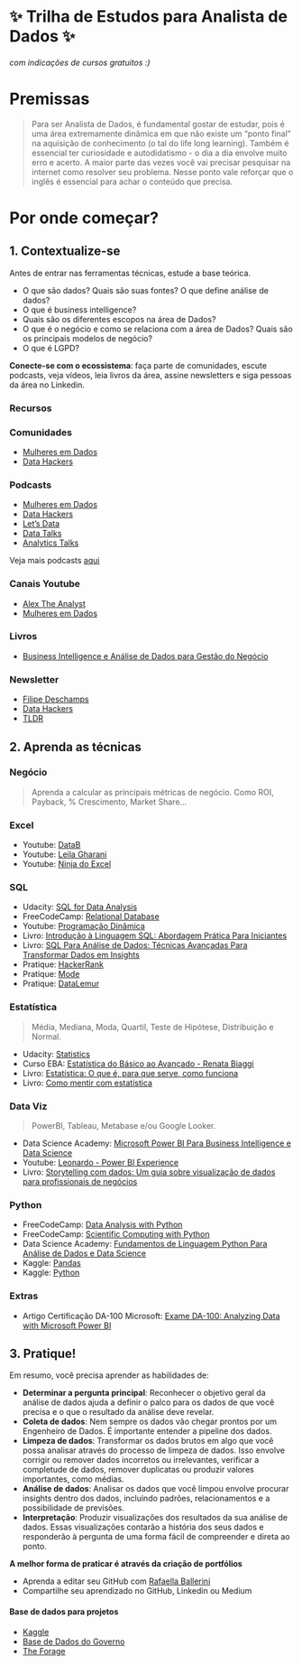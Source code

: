 # ✨ Trilha de Estudos para Analista de Dados ✨
###### com indicações de cursos gratuitos :)
# Premissas

> Para ser Analista de Dados, é fundamental gostar de estudar, pois é uma área extremamente dinâmica em que não existe um “ponto final” na aquisição de conhecimento (o tal do life long learning). Também é essencial ter curiosidade e autodidatismo - o dia a dia envolve muito erro e acerto. A maior parte das vezes você vai precisar pesquisar na internet como resolver seu problema. Nesse ponto vale reforçar que o inglês é essencial para achar o conteúdo que precisa.
 

# Por onde começar?

## 1. Contextualize-se

Antes de entrar nas ferramentas técnicas, estude a base teórica.

- O que são dados? Quais são suas fontes? O que define análise de dados?
- O que é business intelligence?
- Quais são os diferentes escopos na área de Dados?
- O que é o negócio e como se relaciona com a área de Dados? Quais são os principais modelos de negócio?
- O que é LGPD?

**Conecte-se com o ecossistema**: faça parte de comunidades, escute podcasts, veja vídeos, leia livros da área, assine newsletters e siga pessoas da área no Linkedin.

### Recursos

### Comunidades

- [Mulheres em Dados](https://linktr.ee/mulheresemdados)
- [Data Hackers](https://www.datahackers.com.br/slack/)

### Podcasts

- [Mulheres em Dados](https://open.spotify.com/show/2ZXUlfTOHGkmO4hBw4JaHG?si=ecf7c5707dea468a)
- [Data Hackers](https://open.spotify.com/show/1oMIHOXsrLFENAeM743g93?si=5f92c2a8a6874038)
- [Let’s Data](https://open.spotify.com/show/0VsNN95jsJVRS424eCFDlg)
- [Data Talks](https://open.spotify.com/show/5fqLLr5q3qmAaZL6mGaXpE?si=bcafa15403e64999)
- [Analytics Talks](https://open.spotify.com/show/4qP97l3OJO9vH37fWhrbB7?si=eae4f572e96b4521)

Veja mais podcasts [aqui](https://github.com/DataTalksClub/awesome-data-podcasts)

### Canais Youtube

- [Alex The Analyst](https://www.youtube.com/@AlexTheAnalyst)
- [Mulheres em Dados](https://www.youtube.com/@MulheresemDados)

### Livros

- [Business Intelligence e Análise de Dados para Gestão do Negócio](https://a.co/d/0xzTblq)

### Newsletter

- [Filipe Deschamps](https://filipedeschamps.com.br/newsletter)
- [Data Hackers](https://www.datahackers.com.br/newsletter)
- [TLDR](https://tldr.tech/signup?utm_source=tldr)


## 2. Aprenda as técnicas
### Negócio
>Aprenda a calcular as principais métricas de negócio. Como ROI, Payback, % Crescimento, Market Share...

### Excel
- Youtube: [DataB](https://www.youtube.com/@KarineLago)
- Youtube: [Leila Gharani](https://www.youtube.com/@LeilaGharani)
- Youtube: [Ninja do Excel](https://www.youtube.com/channel/UChTLNqbdIMNny_vCqn6e-iA)
 
### SQL
- Udacity: [SQL for Data Analysis](https://www.udacity.com/course/sql-for-data-analysis--ud198)
- FreeCodeCamp: [Relational Database](https://www.freecodecamp.org/learn/relational-database/)
- Youtube: [Programação Dinâmica](https://youtube.com/playlist?list=PL5TJqBvpXQv5n1N15kcK1m9oKJm_cv-m6)
- Livro: [Introdução à Linguagem SQL: Abordagem Prática Para Iniciantes](https://a.co/d/8lCJkMc)
- Livro: [SQL Para Análise de Dados: Técnicas Avançadas Para Transformar Dados em Insights](https://a.co/d/fDp9qz7)
- Pratique: [HackerRank](https://www.hackerrank.com/)
- Pratique: [Mode](https://mode.com/sql-tutorial/)
- Pratique: [DataLemur](https://datalemur.com/questions)

### Estatística
> Média, Mediana, Moda, Quartil, Teste de Hipótese, Distribuição e Normal.

- Udacity: [Statistics](https://www.udacity.com/course/statistics--st095)
- Curso EBA: [Estatística do Básico ao Avançado - Renata Biaggi](https://www.renatabiaggi.com/)
- Livro: [Estatística: O que é, para que serve, como funciona](https://a.co/d/j1tvSgd)
- Livro: [Como mentir com estatística ](https://a.co/d/gVyPB6o)

### Data Viz
> PowerBI, Tableau, Metabase e/ou Google Looker.

- Data Science Academy: [Microsoft Power BI Para Business Intelligence e Data Science](https://www.datascienceacademy.com.br/course/microsoft-power-bi-para-business-intelligence-e-data-science)
- Youtube: [Leonardo - Power BI Experience](https://www.youtube.com/@pbiexperience)
- Livro: [Storytelling com dados: Um guia sobre visualização de dados para profissionais de negócios](https://a.co/d/ikJAkBr)

### Python
- FreeCodeCamp: [Data Analysis with Python](https://www.freecodecamp.org/learn/data-analysis-with-python/)
- FreeCodeCamp: [Scientific Computing with Python](https://www.freecodecamp.org/learn/scientific-computing-with-python/)
- Data Science Academy: [Fundamentos de Linguagem Python Para Análise de Dados e Data Science](https://www.datascienceacademy.com.br/course/fundamentos-de-linguagem-python-para-analise-de-dados-e-data-science)
- Kaggle: [Pandas](https://www.kaggle.com/learn/pandas)
- Kaggle: [Python](https://www.kaggle.com/learn/python)

### Extras
- Artigo Certificação DA-100 Microsoft: [Exame DA-100: Analyzing Data with Microsoft Power BI](https://medium.com/@myharaujo20/exame-da-100-analyzing-data-with-microsoft-power-bi-2ffa5bedd187)

## 3. Pratique!
Em resumo, você precisa aprender as habilidades de:
- **Determinar a pergunta principal**: Reconhecer o objetivo geral da análise de dados ajuda a definir o palco para os dados de que você precisa e o que o resultado da análise deve revelar. 
- **Coleta de dados**: Nem sempre os dados vão chegar prontos por um Engenheiro de Dados. É importante entender a pipeline dos dados.  
- **Limpeza de dados**: Transformar os dados brutos em algo que você possa analisar através do processo de limpeza de dados. Isso envolve corrigir ou remover dados incorretos ou irrelevantes, verificar a completude de dados, remover duplicatas ou produzir valores importantes, como médias.
- **Análise de dados**: Analisar os dados que você limpou envolve procurar insights dentro dos dados, incluindo padrões, relacionamentos e a possibilidade de previsões.
- **Interpretação**: Produzir visualizações dos resultados da sua análise de dados. Essas visualizações contarão a história dos seus dados e responderão à pergunta de uma forma fácil de compreender e direta ao ponto.

**A melhor forma de praticar é através da criação de portfólios**
- Aprenda a editar seu GitHub com [Rafaella Ballerini](https://youtu.be/UBAX-13g8OM)
- Compartilhe seu aprendizado no GitHub, Linkedin ou Medium

#### Base de dados para projetos
- [Kaggle](https://www.kaggle.com/competitions)
- [Base de Dados do Governo](https://basedosdados.org/)
- [The Forage](https://www.theforage.com/course-catalog)

